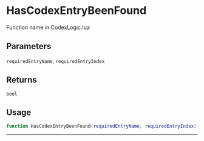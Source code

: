 # HasCodexEntryBeenFound
Function name in CodexLogic.lua
## Parameters
`requiredEntryName`, `requiredEntryIndex`
## Returns
`bool`
## Usage
```lua
function HasCodexEntryBeenFound(requiredEntryName, requiredEntryIndex)
```
---
